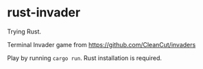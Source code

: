 # rust-invader

Trying Rust.

Terminal Invader game from https://github.com/CleanCut/invaders

Play by running ``cargo run``. Rust installation is required.
